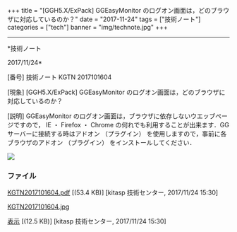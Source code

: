 ﻿+++
title = "[GGH5.X/ExPack] GGEasyMonitor のログオン画面は，どのブラウザに対応しているのか？"
date = "2017-11-24"
tags = ["技術ノート"]
categories = ["tech"]
banner = "img/technote.jpg"
+++

-----------------------------------------------------------------------------------------------------------------------------

*技術ノート

2017/11/24*


[番号]
技術ノート KGTN 2017101604

[現象]
[GGH5.X/ExPack] GGEasyMonitor
のログオン画面は，どのブラウザに対応しているのか？

[説明]
GGEasyMonitor
のログオン画面は，ブラウザに依存しないウエッブページですので， IE ・
Firefox ・ Chrome
の何れでも利用することが出来ます．GGサーバーに接続する時はアドオン
（プラグイン） を使用しますので，事前に各ブラウザのアドオン
（プラグイン） をインストールしてください．

![](http://techreport.kitasp.net/attachments/download/3868/KGTN2017101604.jpg)


### ファイル

 
 


[KGTN2017101604.pdf](http://techreport.kitasp.net/attachments/download/3867/KGTN2017101604.pdf)
 [(53.4 KB)] [kitasp 技術センター, 2017/11/24
15:30]

[KGTN2017101604.jpg](http://techreport.kitasp.net/attachments/download/3868/KGTN2017101604.jpg)

[表示](http://techreport.kitasp.net/attachments/3868/KGTN2017101604.jpg "表示")
 [(12.5 KB)] [kitasp 技術センター, 2017/11/24
15:30]


 


 

